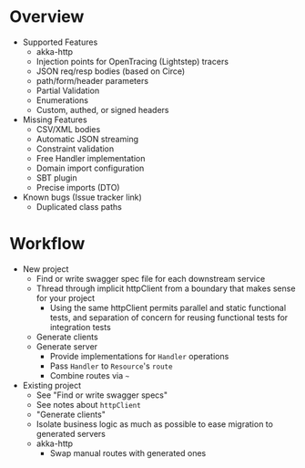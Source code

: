 Overview
===

- Supported Features
  - akka-http
  - Injection points for OpenTracing (Lightstep) tracers
  - JSON req/resp bodies (based on Circe)
  -  path/form/header parameters
    - Partial Validation
  -  Enumerations
  -  Custom, authed, or signed headers
- Missing Features
  - CSV/XML bodies
  - Automatic JSON streaming
  - Constraint validation
  - Free Handler implementation
  - Domain import configuration
  - SBT plugin
  - Precise imports (DTO)
- Known bugs (Issue tracker link)
  - Duplicated class paths

Workflow
===

- New project
  - Find or write swagger spec file for each downstream service
  - Thread through implicit httpClient from a boundary that makes sense for your project
    - Using the same httpClient permits parallel and static functional tests, and separation of concern for reusing functional tests for integration tests
  - Generate clients
  - Generate server
    - Provide implementations for `Handler` operations
    - Pass `Handler` to `Resource`'s `route`
    - Combine routes via `~`
- Existing project
  - See "Find or write swagger specs"
  - See notes about `httpClient`
  - "Generate clients"
  - Isolate business logic as much as possible to ease migration to generated servers
  - akka-http
    - Swap manual routes with generated ones

